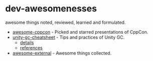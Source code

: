 # dev-awesomenesses

awesome things noted, reviewed, learned and formulated.

- [awesome-cppcon](awesome-cppcon.md) - Picked and starred presentations of CppCon.
- [unity-gc-cheatsheet](unity-gc-cheatsheet.md) - Tips and practices of Unity GC.
    + [details](unity-gc-cheatsheet-details.md)
    + [references](unity-gc-cheatsheet-references)
- [awesome-external](awesome-external.md) - Awesome things collected.
